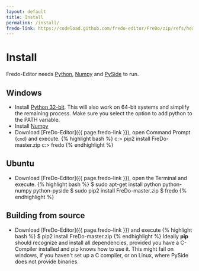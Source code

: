 ```yaml
---
layout: default
title: Install
permalink: /install/
fredo-link: https://codeload.github.com/fredo-editor/FreDo/zip/refs/heads/master
---
```

# Install

Fredo-Editor needs [Python](https://www.python.org/), [Numpy](http://www.numpy.org/) and [PySide](http://pyside.readthedocs.org/en/latest/index.html) to run.

## Windows

* Install [Python 32-bit](https://www.python.org/ftp/python/2.7.10/python-2.7.10.msi).
This will also work on 64-bit systems and simplify the remaining process. Make sure
you select the option to add python to the PATH variable.
* Install [Numpy](http://sourceforge.net/projects/numpy/files/NumPy/1.9.2/numpy-1.9.2-win32-superpack-python2.7.exe/download)
* Download [FreDo-Editor]({{ page.fredo-link }}), open Command Prompt (`cmd`) and execute.
{% highlight bash %}
c:\> pip2 install FreDo-master.zip
c:\> fredo
{% endhighlight %}


## Ubuntu
* Download [FreDo-Editor]({{ page.fredo-link }}), open the Terminal and execute.
{% highlight bash %}
$ sudo apt-get install python python-numpy python-pyside
$ sudo pip2 install FreDo-master.zip
$ fredo
{% endhighlight %}

## Building from source
* Download [FreDo-Editor]({{ page.fredo-link }})
and execute
{% highlight bash %}
$ pip2 install FreDo-master.zip
{% endhighlight %}
Ideally <b>pip</b> should recognize and install all dependencies, provided you
have a C-Compiler installed and pip knows how to use it. This might fail on windows,
if you haven't set up a C compiler, or on Linux, where PySide does not provide
binaries.
